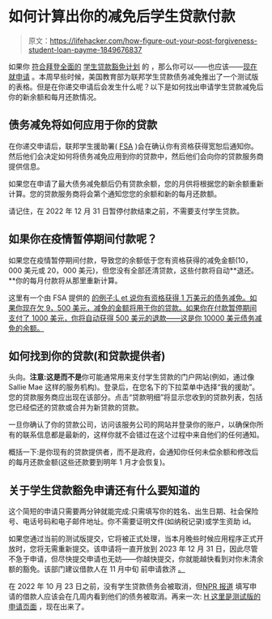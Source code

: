 # 如何计算出你的减免后学生贷款付款

> 原文：<https://lifehacker.com/how-figure-out-your-post-forgiveness-student-loan-payme-1849676837>

如果你 [符合拜登全面的](https://lifehacker.com/how-to-tell-if-youre-eligible-for-student-loan-forgiven-1849458572) [学生贷款豁免计划](https://lifehacker.com/everything-you-need-to-know-about-the-student-loan-forg-1849648709) 的 ，那么你可以——也应该——[现在就申请](https://lifehacker.com/how-to-apply-for-student-loan-forgiveness-right-now-1849667092) 。本周早些时候，美国教育部为联邦学生贷款债务减免推出了一个测试版的表格。但是在你递交申请后会发生什么呢？以下是如何找出申请学生贷款减免后你的新余额和每月还款情况。



## 债务减免将如何应用于你的贷款

在你递交申请后，联邦学生援助署( [FSA](https://studentaid.gov/manage-loans/forgiveness-cancellation/debt-relief-info) )会在确认你有资格获得宽恕后通知你。然后他们会决定如何将债务减免应用到你的贷款中，然后他们会向你的贷款服务商提供信息。

如果您在申请了最大债务减免额后仍有贷款余额，您的月供将根据您的新余额重新计算。您的贷款服务商将会第个通知您您的余额和新的每月还款额。

请记住，在 2022 年 12 月 31 日暂停付款结束之前，不需要支付学生贷款。

## 如果你在疫情暂停期间付款呢？

如果您在疫情暂停期间付款，导致您的余额低于您有资格获得的减免金额(10，000 美元或 20，000 美元)，但您没有全部还清贷款，这些付款将自动**退还。**你的每月付款将从那里重新计算。

这里有一个由 FSA 提供的 [的例子:L et 说你有资格获得 1 万美元的债务减免。如果你现在欠 9，500 美元，减免的金额将用于你的贷款。如果你在付款暂停期间支付了 1000 美元，你将自动获得 500 美元的退款——这是你 10000 美元债务减免的余额。](https://studentaid.gov/manage-loans/forgiveness-cancellation/debt-relief-info#refunds)

## **如何找到你的贷款(和贷款提供者)**

头向。**注意:**这是**而不是**你可能通常用来支付学生贷款的门户网站(例如，通过像 Sallie Mae 这样的服务机构)。登录后，在您名下的下拉菜单中选择“我的援助”。您的贷款服务商应出现在该部分。点击“贷款明细”将显示您收到的贷款列表，包括您已经偿还的贷款或合并为新贷款的贷款。

一旦你确认了你的贷款公司，访问该服务公司的网站并登录你的账户，以确保你所有的联系信息都是最新的，这样你就不会错过在这个过程中来自他们的任何通知。

概括一下:是你现有的贷款提供者，而不是政府，会通知你任何未偿余额和修改后的每月还款金额(这些还款要到明年 1 月才会恢复)。

## 关于学生贷款豁免申请还有什么要知道的

这个简短的申请只需要两分钟就能完成:只需填写你的姓名、出生日期、社会保险号、电话号码和电子邮件地址。你不需要证明文件(如纳税记录)或学生资助 id。

如果您通过当前的测试版提交，它将被正式处理，当本月晚些时候应用程序正式开放时，您将无需重新提交。该申请将一直开放到 2023 年 12 月 31 日，因此尽管不急于申请，但尽快提交申请也无妨——你越快提交，你就能越快看到对你未清余额的豁免。该部门建议借款人在 11 月中旬 前申请救济 [。](https://www.businessinsider.com/when-should-i-apply-for-student-loan-forgiveness-mid-november-2022-10?utm_medium=referral&utm_source=yahoo.com)

在 2022 年 10 月 23 日之前，没有学生贷款债务会被取消，但[NPR 报道](https://www.npr.org/2022/10/11/1128046324/biden-student-loans-debt-forgiveness-application) 填写申请的借款人应该会在几周内看到他们的债务被取消。再来一次: [H 这里是测试版的申请页面](https://studentaid.gov/debt-relief/application) ，现在出来了。